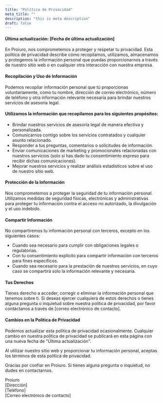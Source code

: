 ```yaml
---
title: "Política de Privacidad"
meta_title: ""
description: "this is meta description"
draft: false
---
```




#### Última actualización: [Fecha de última actualización]

En Proiuro, nos comprometemos a proteger y respetar tu privacidad. Esta política de privacidad describe cómo recopilamos, utilizamos, almacenamos y protegemos la información personal que puedas proporcionarnos a través de nuestro sitio web o en cualquier otra interacción con nuestra empresa.

#### Recopilación y Uso de Información

Podemos recopilar información personal que tú proporcionas voluntariamente, como tu nombre, dirección de correo electrónico, número de teléfono y otra información relevante necesaria para brindar nuestros servicios de asesoría legal.

#### Utilizamos la información que recopilamos para los siguientes propósitos:

- Brindar nuestros servicios de asesoría legal de manera efectiva y personalizada.
- Comunicarnos contigo sobre los servicios contratados y cualquier asunto relacionado.
- Responder a tus preguntas, comentarios o solicitudes de información.
- Enviar comunicaciones de marketing y promocionales relacionadas con nuestros servicios (solo si has dado tu consentimiento expreso para recibir dichas comunicaciones).
- Mejorar nuestros servicios y realizar análisis estadísticos sobre el uso de nuestro sitio web.

#### Protección de la Información

Nos comprometemos a proteger la seguridad de tu información personal. Utilizamos medidas de seguridad físicas, electrónicas y administrativas para proteger tu información contra el acceso no autorizado, la divulgación y el uso indebido.

#### Compartir Información

No compartiremos tu información personal con terceros, excepto en los siguientes casos:

- Cuando sea necesario para cumplir con obligaciones legales o regulatorias.
- Con tu consentimiento explícito para compartir información con terceros para fines específicos.
- Cuando sea necesario para la prestación de nuestros servicios, en cuyo caso se compartirá solo la información relevante y necesaria.

#### Tus Derechos

Tienes derecho a acceder, corregir o eliminar la información personal que tenemos sobre ti. Si deseas ejercer cualquiera de estos derechos o tienes alguna pregunta o inquietud sobre nuestra política de privacidad, por favor contáctanos a través de [correo electrónico de contacto].

#### Cambios en la Política de Privacidad

Podemos actualizar esta política de privacidad ocasionalmente. Cualquier cambio en nuestra política de privacidad se publicará en esta página con una nueva fecha de "Última actualización".

Al utilizar nuestro sitio web y proporcionar tu información personal, aceptas los términos de esta política de privacidad.

Gracias por confiar en Proiuro. Si tienes alguna pregunta o inquietud, no dudes en contactarnos.

Proiuro <br>
[Dirección] <br>
[Teléfono] <br>
[Correo electrónico de contacto]

